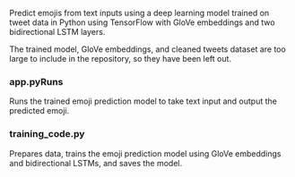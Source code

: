 Predict emojis from text inputs using a deep learning model trained on tweet data in Python using TensorFlow with GloVe embeddings and two bidirectional LSTM layers.

The trained model, GloVe embeddings, and cleaned tweets dataset are too large to include in the repository, so they have been left out.

### app.pyRuns 
Runs the trained emoji prediction model to take text input and output the predicted emoji.

### training_code.py
Prepares data, trains the emoji prediction model using GloVe embeddings and bidirectional LSTMs, and saves the model.
